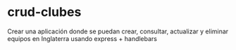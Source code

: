 # crud-clubes
 Crear una aplicación donde se puedan crear, consultar, actualizar y eliminar equipos en Inglaterra usando express + handlebars
